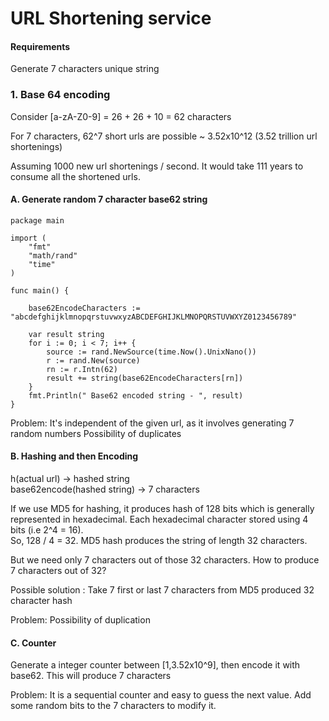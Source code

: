 # URL Shortening service

#### Requirements
Generate 7 characters unique string

### 1. Base 64 encoding
Consider [a-zA-Z0-9] = 26 + 26 + 10 = 62 characters 

For 7 characters, 62^7 short urls are possible ~ 3.52x10^12 (3.52 trillion url shortenings)

Assuming 1000 new url shortenings / second. It would take 111 years to consume all the shortened urls.  

#### A. Generate random 7 character base62 string

	package main

	import (
		"fmt"
		"math/rand"
		"time"
	)

	func main() {

		base62EncodeCharacters := "abcdefghijklmnopqrstuvwxyzABCDEFGHIJKLMNOPQRSTUVWXYZ0123456789"

		var result string
		for i := 0; i < 7; i++ {
			source := rand.NewSource(time.Now().UnixNano())
			r := rand.New(source)
			rn := r.Intn(62)
			result += string(base62EncodeCharacters[rn])
		}
		fmt.Println(" Base62 encoded string - ", result)
	}


Problem:
It's independent of the given url, as it involves generating 7 random numbers
Possibility of duplicates

#### B. Hashing and then Encoding

h(actual url) -> hashed string<br>
base62encode(hashed string) -> 7 characters

If we use MD5 for hashing, it produces hash of 128 bits which is generally represented in hexadecimal. Each hexadecimal character stored using 4 bits (i.e 2^4 = 16).<br>
So, 128 / 4 = 32. MD5 hash produces the string of length 32 characters.

But we need only 7 characters out of those 32 characters. How to produce 7 characters out of 32?

Possible solution : Take 7 first or last 7 characters from MD5 produced 32 character hash

Problem:
Possibility of duplication

#### C. Counter
Generate a integer counter between [1,3.52x10^9], then encode it with base62. This will produce 7 characters

Problem: 
It is a sequential counter and easy to guess the next value. Add some random bits to the 7 characters to modify it.

